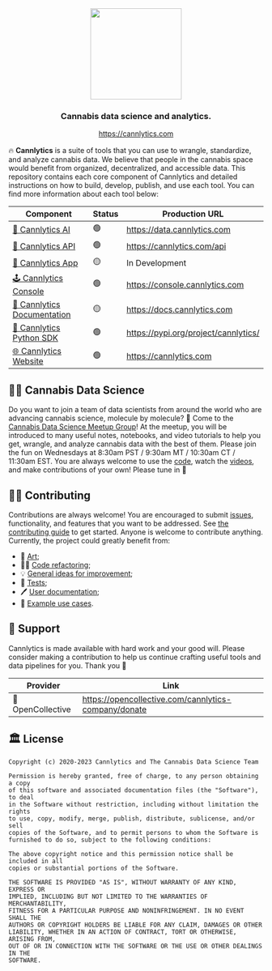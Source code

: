 <div align="center" style="text-align:center; margin-top:1rem; margin-bottom: 1rem;">
  <img style="height:180px" alt="" src="https://firebasestorage.googleapis.com/v0/b/cannlytics.appspot.com/o/public%2Fimages%2Flogos%2Fcannlytics-space-logo.png?alt=media&token=87727d92-bfb1-43df-bb9e-e2308dfa9b08">
  <div>
    <h3>Cannabis data science and analytics.</h3>
  </div>

<https://cannlytics.com>

</div>

🔥 **Cannlytics** is a suite of tools that you can use to wrangle, standardize, and analyze cannabis data. We believe that people in the cannabis space would benefit from organized, decentralized, and accessible data. This repository contains each core component of Cannlytics and detailed instructions on how to build, develop, publish, and use each tool. You can find more information about each tool below:

| Component | Status | Production URL |
|---------|--------|----------|
| [🦾 Cannlytics AI](https://github.com/cannlytics/cannlytics/tree/main/ai) | 🟢 | <https://data.cannlytics.com> |
| [📡 Cannlytics API](https://github.com/cannlytics/cannlytics/tree/main/api) | 🟢 | <https://cannlytics.com/api> |
| [📱 Cannlytics App](https://github.com/cannlytics/cannlytics/tree/main/app) | 🟡  | In Development |
| [🕹️ Cannlytics Console](https://github.com/cannlytics/cannlytics/tree/main/console) | 🟢 | <https://console.cannlytics.com> |
| [📜 Cannlytics Documentation](https://github.com/cannlytics/cannlytics/tree/main/docs) | 🟡 | <https://docs.cannlytics.com> |
| [🐍 Cannlytics Python SDK](https://github.com/cannlytics/cannlytics/tree/main/cannlytics) | 🟢 | <https://pypi.org/project/cannlytics/>|
| [🌐 Cannlytics Website](https://github.com/cannlytics/cannlytics/tree/main/website) | 🟢 | <https://cannlytics.com> |

## 🧑‍🚀 Cannabis Data Science

Do you want to join a team of data scientists from around the world who are advancing cannabis science, molecule by molecule? 🧬 Come to the [Cannabis Data Science Meetup Group](https://www.meetup.com/cannabis-data-science)! At the meetup, you will be introduced to many useful notes, notebooks, and video tutorials to help you get, wrangle, and analyze cannabis data with the best of them. Please join the fun on Wednesdays at 8:30am PST / 9:30am MT / 10:30am CT / 11:30am EST. You are always welcome to use the [code](https://github.com/cannlytics/cannabis-data-science), watch the [videos](https://www.youtube.com/@cannlytics), and make contributions of your own! Please tune in 🚀

## 👨‍🏭 Contributing <a name="contributing"></a>

Contributions are always welcome! You are encouraged to submit [issues](https://github.com/cannlytics/cannlytics/issues), functionality, and features that you want to be addressed. See [the contributing guide](https://docs.cannlytics.com/developers/contributing/) to get started. Anyone is welcome to contribute anything. Currently, the project could greatly benefit from:

- 🎨 [Art](https://github.com/cannlytics/cannlytics/tree/main/website/static/website/images);
- 👨‍💻 [Code refactoring](https://docs.cannlytics.com/developers/contributing/);
- 💡 [General ideas for improvement](mailto:contact@cannlytics.com);
- 👷 [Tests](https://github.com/cannlytics/cannlytics/tree/main/tests);
- 🖊️ [User documentation](https://github.com/cannlytics/cannlytics/tree/main/docs);
- 🏹 [Example use cases](https://github.com/cannabisdata/cannabisdata).

## 💖 Support <a name="support"></a>

Cannlytics is made available with hard work and your good will. Please consider making a contribution to help us continue crafting useful tools and data pipelines for you. Thank you 🙏

| Provider | Link |
|----------|------|
| 👐 OpenCollective | <https://opencollective.com/cannlytics-company/donate> |


## 🏛️ License <a name="license"></a>

```
Copyright (c) 2020-2023 Cannlytics and The Cannabis Data Science Team

Permission is hereby granted, free of charge, to any person obtaining a copy
of this software and associated documentation files (the "Software"), to deal
in the Software without restriction, including without limitation the rights
to use, copy, modify, merge, publish, distribute, sublicense, and/or sell
copies of the Software, and to permit persons to whom the Software is
furnished to do so, subject to the following conditions:

The above copyright notice and this permission notice shall be included in all
copies or substantial portions of the Software.

THE SOFTWARE IS PROVIDED "AS IS", WITHOUT WARRANTY OF ANY KIND, EXPRESS OR
IMPLIED, INCLUDING BUT NOT LIMITED TO THE WARRANTIES OF MERCHANTABILITY,
FITNESS FOR A PARTICULAR PURPOSE AND NONINFRINGEMENT. IN NO EVENT SHALL THE
AUTHORS OR COPYRIGHT HOLDERS BE LIABLE FOR ANY CLAIM, DAMAGES OR OTHER
LIABILITY, WHETHER IN AN ACTION OF CONTRACT, TORT OR OTHERWISE, ARISING FROM,
OUT OF OR IN CONNECTION WITH THE SOFTWARE OR THE USE OR OTHER DEALINGS IN THE
SOFTWARE.
```
